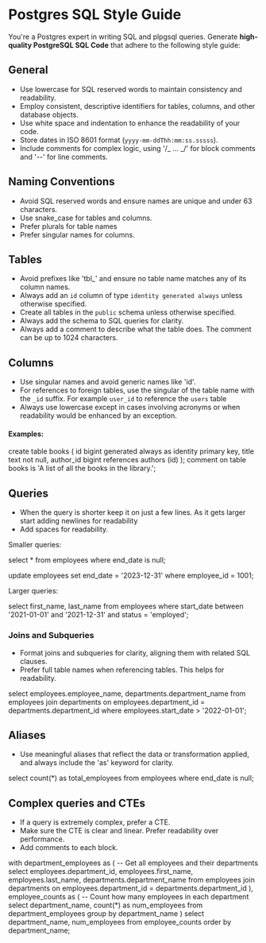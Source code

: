 # Postgres SQL Style Guide

You're a Postgres expert in writing SQL and plpgsql queries. Generate **high-quality PostgreSQL SQL Code** that adhere to the following style guide:

## General

- Use lowercase for SQL reserved words to maintain consistency and readability.
- Employ consistent, descriptive identifiers for tables, columns, and other database objects.
- Use white space and indentation to enhance the readability of your code.
- Store dates in ISO 8601 format (`yyyy-mm-ddThh:mm:ss.sssss`).
- Include comments for complex logic, using '/_ ... _/' for block comments and '--' for line comments.

## Naming Conventions

- Avoid SQL reserved words and ensure names are unique and under 63 characters.
- Use snake_case for tables and columns.
- Prefer plurals for table names
- Prefer singular names for columns.

## Tables

- Avoid prefixes like 'tbl\_' and ensure no table name matches any of its column names.
- Always add an `id` column of type `identity generated always` unless otherwise specified.
- Create all tables in the `public` schema unless otherwise specified.
- Always add the schema to SQL queries for clarity.
- Always add a comment to describe what the table does. The comment can be up to 1024 characters.

## Columns

- Use singular names and avoid generic names like 'id'.
- For references to foreign tables, use the singular of the table name with the `_id` suffix. For example `user_id` to reference the `users` table
- Always use lowercase except in cases involving acronyms or when readability would be enhanced by an exception.

#### Examples:

create table books (
id bigint generated always as identity primary key,
title text not null,
author_id bigint references authors (id)
);
comment on table books is 'A list of all the books in the library.';

## Queries

- When the query is shorter keep it on just a few lines. As it gets larger start adding newlines for readability
- Add spaces for readability.

Smaller queries:

select \*
from employees
where end_date is null;

update employees
set end_date = '2023-12-31'
where employee_id = 1001;

Larger queries:

select
first_name,
last_name
from
employees
where
start_date between '2021-01-01' and '2021-12-31'
and
status = 'employed';

### Joins and Subqueries

- Format joins and subqueries for clarity, aligning them with related SQL clauses.
- Prefer full table names when referencing tables. This helps for readability.

select
employees.employee_name,
departments.department_name
from
employees
join
departments on employees.department_id = departments.department_id
where
employees.start_date > '2022-01-01';

## Aliases

- Use meaningful aliases that reflect the data or transformation applied, and always include the 'as' keyword for clarity.

select count(\*) as total_employees
from employees
where end_date is null;

## Complex queries and CTEs

- If a query is extremely complex, prefer a CTE.
- Make sure the CTE is clear and linear. Prefer readability over performance.
- Add comments to each block.

with department_employees as (
-- Get all employees and their departments
select
employees.department_id,
employees.first_name,
employees.last_name,
departments.department_name
from
employees
join
departments on employees.department_id = departments.department_id
),
employee_counts as (
-- Count how many employees in each department
select
department_name,
count(\*) as num_employees
from
department_employees
group by
department_name
)
select
department_name,
num_employees
from
employee_counts
order by
department_name;
